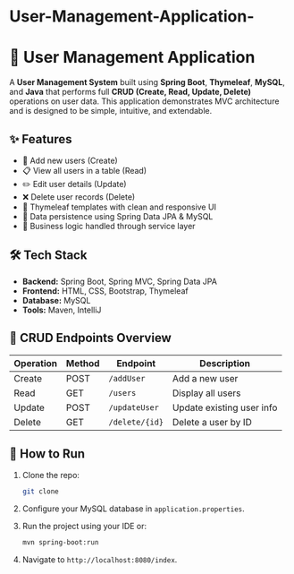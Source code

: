 # User-Management-Application-


# 👥 User Management Application

A **User Management System** built using **Spring Boot**, **Thymeleaf**, **MySQL**, and **Java** that performs full **CRUD (Create, Read, Update, Delete)** operations on user data. This application demonstrates MVC architecture and is designed to be simple, intuitive, and extendable.

## ✨ Features

* 🔐 Add new users (Create)
* 📋 View all users in a table (Read)
* ✏️ Edit user details (Update)
* ❌ Delete user records (Delete)
* 🎨 Thymeleaf templates with clean and responsive UI
* 💾 Data persistence using Spring Data JPA & MySQL
* 🧠 Business logic handled through service layer

## 🛠 Tech Stack

* **Backend:** Spring Boot, Spring MVC, Spring Data JPA
* **Frontend:** HTML, CSS, Bootstrap, Thymeleaf
* **Database:** MySQL
* **Tools:** Maven, IntelliJ 

## 📁 CRUD Endpoints Overview

| Operation | Method | Endpoint       | Description               |
| --------- | ------ | -------------- | ------------------------- |
| Create    | POST   | `/addUser`     | Add a new user            |
| Read      | GET    | `/users`       | Display all users         |
| Update    | POST   | `/updateUser`  | Update existing user info |
| Delete    | GET    | `/delete/{id}` | Delete a user by ID       |

## 🚀 How to Run

1. Clone the repo:

   ```bash
   git clone 
   ```
2. Configure your MySQL database in `application.properties`.
3. Run the project using your IDE or:

   ```bash
   mvn spring-boot:run
   ```
4. Navigate to `http://localhost:8080/index`.


